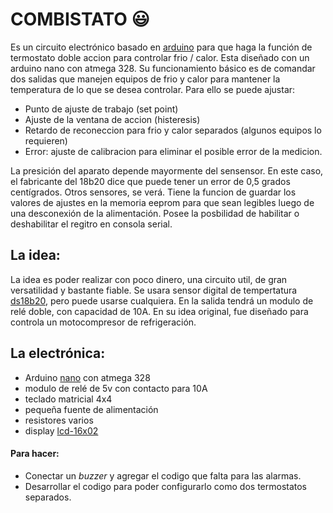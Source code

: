 # COMBISTATO :smiley:

Es un circuito electrónico basado en [arduino](https://es.wikipedia.org/wiki/Arduino) para que haga la función de termostato doble accion para controlar frio / calor.
Esta diseñado con un arduino nano con atmega 328.
Su funcionamiento básico es de comandar dos salidas que manejen equipos de frio y calor para mantener la temperatura de lo que se desea controlar. Para ello se puede ajustar:
* Punto de ajuste de trabajo (set point)
* Ajuste de la ventana de accion (histeresis)
* Retardo de reconeccion para frio y calor separados (algunos equipos lo requieren)
* Error: ajuste de calibracion para eliminar el posible error de la medicion.

La presición del aparato depende mayormente del sensensor. En este caso, el fabricante del 18b20 dice que puede tener un error de 0,5 grados centígrados. Otros sensores, se verá.
Tiene la funcion de guardar los valores de ajustes en la memoria eeprom para que sean legibles luego de una desconexión de la alimentación.
Posee la posbilidad de habilitar o deshabilitar el regitro en consola serial.

## La idea:
La idea es poder realizar con poco dinero, una circuito util, de gran versatilidad y bastante fiable.
Se usara sensor digital de tempertatura [ds18b20](https://datasheets.maximintegrated.com/en/ds/DS18B20.pdf), pero puede usarse cualquiera.
En la salida tendrá un modulo de relé doble, con capacidad de 10A. En su idea original, fue diseñado para controla un motocompresor de refrigeración.

## La electrónica:
* Arduino [nano](https://www.arduino.cc/en/Guide/ArduinoNano) con atmega 328
* modulo de relé de 5v con contacto para 10A
* teclado matricial 4x4
* pequeña fuente de alimentación 
* resistores varios
* display [lcd-16x02](https://www.engineersgarage.com/electronic-components/16x2-lcd-module-datasheet)

#### Para hacer:

- Conectar un _buzzer_ y agregar el codigo que falta para las alarmas.
- Desarrollar el codigo para poder configurarlo como dos termostatos separados.

